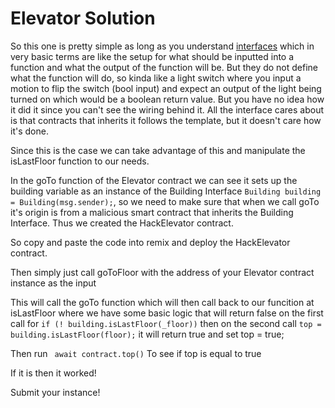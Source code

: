 # Elevator Solution

So this one is pretty simple as long as you understand [interfaces](https://medium.com/coinmonks/solidity-tutorial-all-about-interfaces-f547d2869499#:~:text=.Status%20kitchen%3B%7D-,Interfaces%20and%20Inheritance,with%20their%20own%20function%20definitions.) which in very basic terms are like the setup for what should be inputted into a function and what the output of the function will be. But they do not define what the function will do, so kinda like a light switch where you input a motion to flip the switch (bool input) and expect an output of the light being turned on which would be a boolean return value. But you have no idea how it did it since you can't see the wiring behind it. All the interface cares about is that contracts that inherits it follows the template, but it doesn't care how it's done. 

Since this is the case we can take advantage of this and manipulate the isLastFloor function to our needs. 

In the goTo function of the Elevator contract we can see it sets up the building variable as an instance of the Building Interface ```Building building = Building(msg.sender);```, so we need to make sure that when we call goTo it's origin is from a malicious smart contract that inherits the Building Interface. Thus we created the HackElevator contract.

So copy and paste the code into remix and deploy the HackElevator contract.

Then simply just call goToFloor with the address of your Elevator contract instance as the input

This will call the goTo function which will then call back to our funcition at isLastFloor where we have some basic logic that will return false on the first call for ``` if (! building.isLastFloor(_floor)) ``` then on the second call ```top = building.isLastFloor(floor);```  it will return true and set top = true;

Then run 
``` await contract.top()``` 
To see if top is equal to true

If it is then it worked!

Submit your instance!